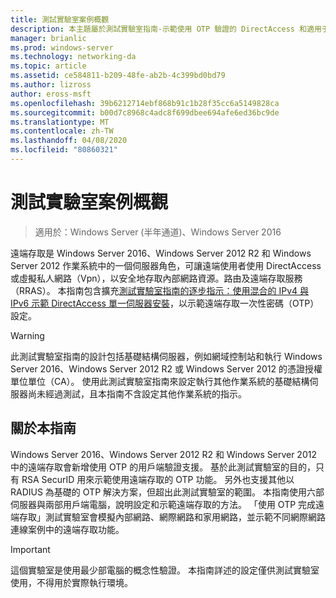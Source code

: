 ```yaml
---
title: 測試實驗室案例概觀
description: 本主題屬於測試實驗室指南-示範使用 OTP 驗證的 DirectAccess 和適用于 Windows Server 2016 的 RSA SecurID
manager: brianlic
ms.prod: windows-server
ms.technology: networking-da
ms.topic: article
ms.assetid: ce584811-b209-48fe-ab2b-4c399bd0bd79
ms.author: lizross
author: eross-msft
ms.openlocfilehash: 39b6212714ebf868b91c1b28f35cc6a5149828ca
ms.sourcegitcommit: b00d7c8968c4adc8f699dbee694afe6ed36bc9de
ms.translationtype: MT
ms.contentlocale: zh-TW
ms.lasthandoff: 04/08/2020
ms.locfileid: "80860321"
---
```

# <a name="overview-of-the-test-lab-scenario"></a>測試實驗室案例概觀

>適用於：Windows Server (半年通道)、Windows Server 2016

遠端存取是 Windows Server 2016、Windows Server 2012 R2 和 Windows Server 2012 作業系統中的一個伺服器角色，可讓遠端使用者使用 DirectAccess 或虛擬私人網路（Vpn），以安全地存取內部網路資源。路由及遠端存取服務（RRAS）。 本指南包含擴充[測試實驗室指南的逐步指示：使用混合的 IPv4 與 IPv6 示範 DirectAccess 單一伺服器安裝](https://go.microsoft.com/fwlink/p/?LinkId=237004)，以示範遠端存取一次性密碼（OTP）設定。  
  
> [!WARNING]  
> 此測試實驗室指南的設計包括基礎結構伺服器，例如網域控制站和執行 Windows Server 2016、Windows Server 2012 R2 或 Windows Server 2012 的憑證授權單位單位（CA）。 使用此測試實驗室指南來設定執行其他作業系統的基礎結構伺服器尚未經過測試，且本指南不含設定其他作業系統的指示。  
  
## <a name="about-this-guide"></a>關於本指南  
Windows Server 2016、Windows Server 2012 R2 和 Windows Server 2012 中的遠端存取會新增使用 OTP 的用戶端驗證支援。 基於此測試實驗室的目的，只有 RSA SecurID 用來示範使用遠端存取的 OTP 功能。 另外也支援其他以 RADIUS 為基礎的 OTP 解決方案，但超出此測試實驗室的範圍。 本指南使用六部伺服器與兩部用戶端電腦，說明設定和示範遠端存取的方法。 「使用 OTP 完成遠端存取」測試實驗室會模擬內部網路、網際網路和家用網路，並示範不同網際網路連線案例中的遠端存取功能。  
  
> [!IMPORTANT]  
> 這個實驗室是使用最少部電腦的概念性驗證。 本指南詳述的設定僅供測試實驗室使用，不得用於實際執行環境。  
  


